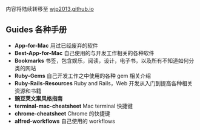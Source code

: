 内容将陆续转移至 [wjp2013.github.io](http://wjp2013.github.io)

## Guides 各种手册

* **App-for-Mac** 用过已经废弃的软件
* **Best-App-for-Mac** 自己使用的与开发工作相关的各种软件
* **Bookmarks** 书签，包含娱乐，阅读，设计，电子书，以及所有不知道如何分类的网站
* **Ruby-Gems** 自己开发工作之中使用的各种 gem 相关介绍
* **Ruby-Rails-Resources** Ruby and Rails，Web 开发从入门到提高各种相关资源和书籍
* **豌豆荚文案风格指南**
* **terminal-mac-cheatsheet** Mac terminal 快捷键
* **chrome-cheatsheet** Chrome 的快捷键
* **alfred-workflows** 自己使用的 workflows
